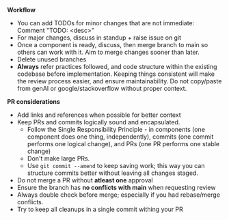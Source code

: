 **Workflow**
- You can add TODOs for minor changes that are not immediate: Comment "TODO: \<desc>"
- For major changes, discuss in standup + raise issue on git
- Once a component is ready, discuss, then merge branch to main so others can work with it. Aim to merge changes sooner than later.
- Delete unused branches
- **Always** refer practices followed, and code structure within the existing codebase before implementation. Keeping things consistent will make the review process easier, and ensure maintainability. Do not copy/paste from genAI or google/stackoverflow without proper context.

**PR considerations**
- Add links and references when possible for better context
- Keep PRs and commits logically sound and encapsulated.
	- Follow the Single Responsibility Principle - in  components (one component does one thing, independently), commits (one commit performs one logical change), and PRs (one PR performs one stable change)
	- Don't make large PRs.
	- Use `git commit --amend` to keep saving work; this way you can structure commits better without leaving all changes staged.
- Do not merge a PR without **atleast one** approval
- Ensure the branch has **no conflicts with main** when requesting review
- Always double check before merge; especially if you had rebase/merge conflicts.
- Try to keep all cleanups in a single commit withing your PR
